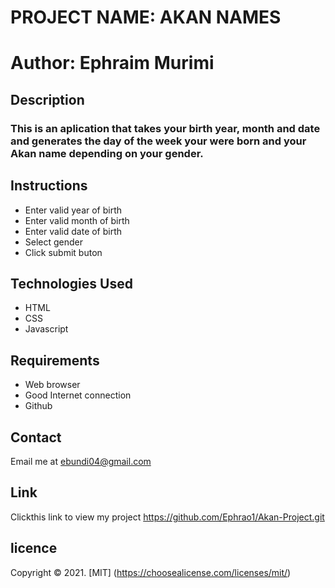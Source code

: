 # PROJECT NAME: AKAN NAMES

# Author: Ephraim Murimi

## Description
### This is an aplication that takes your birth year, month and date and generates the day of the week your were born and your Akan name depending on your gender.
 
 ## Instructions
 * Enter valid year of birth
 * Enter valid month of birth
 * Enter valid date of birth
 * Select gender
 * Click submit buton

 ## Technologies Used
 * HTML
 * CSS
 * Javascript

 ## Requirements
 * Web browser
 * Good Internet connection
 * Github

 ## Contact
 Email me at ebundi04@gmail.com

 ## Link
 Clickthis link to view my project https://github.com/Ephrao1/Akan-Project.git

 ## licence
  Copyright &copy; 2021. [MIT] (https://choosealicense.com/licenses/mit/)

